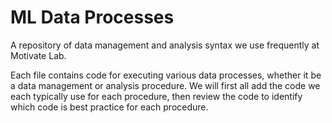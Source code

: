 # ML Data Processes

A repository of data management and analysis syntax we use frequently at Motivate Lab.

Each file contains code for executing various data processes, whether it be a data management or analysis procedure. We will first all add the code we each typically use for each procedure, then review the code to identify which code is best practice for each procedure.
